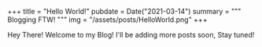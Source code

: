 +++
title = "Hello World!"
pubdate = Date("2021-03-14")
summary = """
    Blogging FTW!
"""
img = "/assets/posts/HelloWorld.png"
+++

Hey There! Welcome to my Blog! I'll be adding more posts soon, Stay tuned!
